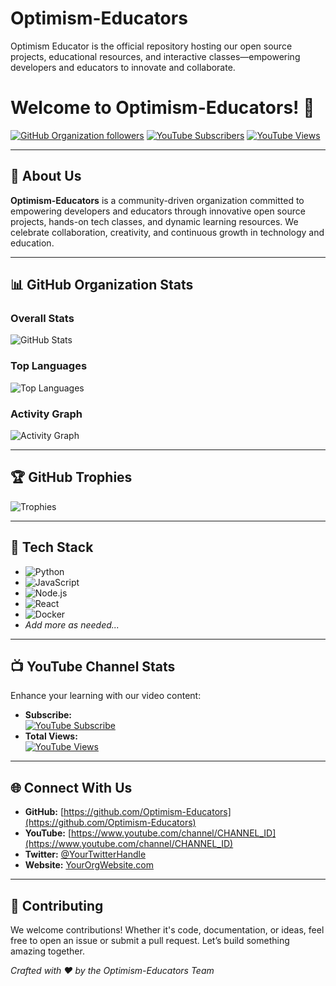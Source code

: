 # Optimism-Educators
Optimism Educator is the official repository hosting our open source projects, educational resources, and interactive classes—empowering developers and educators to innovate and collaborate.
# Welcome to Optimism-Educators! 👋

[![GitHub Organization followers](https://img.shields.io/github/followers/Optimism-Educators?label=Followers&style=social)](https://github.com/Optimism-Educators)
[![YouTube Subscribers](https://img.shields.io/youtube/channel/subscribers/UCNUqyKS4ku8veMMYxEqg-pg?label=Subscribe&style=social)](https://www.youtube.com/channel/CHANNEL_ID)
[![YouTube Views](https://img.shields.io/youtube/views/UCNUqyKS4ku8veMMYxEqg-pg?label=Views&style=social)](https://www.youtube.com/channel/CHANNEL_ID)

---

## 📖 About Us

**Optimism-Educators** is a community-driven organization committed to empowering developers and educators through innovative open source projects, hands-on tech classes, and dynamic learning resources. We celebrate collaboration, creativity, and continuous growth in technology and education.

---

## 📊 GitHub Organization Stats

### Overall Stats
![GitHub Stats](https://github-readme-stats.vercel.app/api?username=Optimism-Educators&show_icons=true&theme=radical)

### Top Languages
![Top Languages](https://github-readme-stats.vercel.app/api/top-langs/?username=Optimism-Educators&layout=compact&theme=radical)

### Activity Graph
![Activity Graph](https://github-readme-activity-graph.vercel.app/graph?username=Optimism-Educators&theme=react)

---

## 🏆 GitHub Trophies

![Trophies](https://github-profile-trophy.vercel.app/?username=Optimism-Educators&theme=radical)

---

## 🔧 Tech Stack

- ![Python](https://img.shields.io/badge/Python-3776AB?style=flat&logo=python&logoColor=white)
- ![JavaScript](https://img.shields.io/badge/JavaScript-F7DF1E?style=flat&logo=javascript&logoColor=black)
- ![Node.js](https://img.shields.io/badge/Node.js-339933?style=flat&logo=node-dot-js&logoColor=white)
- ![React](https://img.shields.io/badge/React-20232A?style=flat&logo=react&logoColor=61DAFB)
- ![Docker](https://img.shields.io/badge/Docker-2496ED?style=flat&logo=docker&logoColor=white)
- *Add more as needed...*

---

## 📺 YouTube Channel Stats

Enhance your learning with our video content:
- **Subscribe:**  
  [![YouTube Subscribe](https://img.shields.io/youtube/channel/subscribers/CHANNEL_ID?label=Subscribe&style=for-the-badge)](https://www.youtube.com/channel/CHANNEL_ID)
- **Total Views:**  
  [![YouTube Views](https://img.shields.io/youtube/views/CHANNEL_ID?label=Views&style=for-the-badge)](https://www.youtube.com/channel/CHANNEL_ID)

---

## 🌐 Connect With Us

- **GitHub:** [https://github.com/Optimism-Educators](https://github.com/Optimism-Educators)
- **YouTube:** [https://www.youtube.com/channel/CHANNEL_ID](https://www.youtube.com/channel/CHANNEL_ID)
- **Twitter:** [@YourTwitterHandle](https://twitter.com/YourTwitterHandle)
- **Website:** [YourOrgWebsite.com](https://YourOrgWebsite.com)

---

## 🤝 Contributing

We welcome contributions! Whether it's code, documentation, or ideas, feel free to open an issue or submit a pull request. Let’s build something amazing together.

*Crafted with ❤️ by the Optimism-Educators Team*
